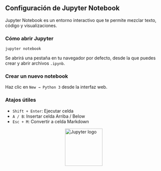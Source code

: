 <h2>
    <a id="jupyter" class="anchor" href="#jupyter" aria-hidden="true">
        <span aria-hidden="true" class="octicon octicon-link"></span>
    </a>Configuración de Jupyter Notebook
</h2>
<p>Jupyter Notebook es un entorno interactivo que te permite mezclar texto, código y visualizaciones.</p>

<h3>
    <a id="abrir-jupyter" class="anchor" href="#abrir-jupyter" aria-hidden="true">
        <span aria-hidden="true" class="octicon octicon-link"></span>
    </a>Cómo abrir Jupyter
</h3>
<pre><code>jupyter notebook</code></pre>

<p>Se abrirá una pestaña en tu navegador por defecto, desde la que puedes crear y abrir archivos <code>.ipynb</code>.</p>

<h3>
    <a id="nuevo-notebook" class="anchor" href="#nuevo-notebook" aria-hidden="true">
        <span aria-hidden="true" class="octicon octicon-link"></span>
    </a>Crear un nuevo notebook
</h3>
<p>Haz clic en <code>New → Python 3</code> desde la interfaz web.</p>

<h3>
    <a id="atajos" class="anchor" href="#atajos" aria-hidden="true">
        <span aria-hidden="true" class="octicon octicon-link"></span>
    </a>Atajos útiles
</h3>
<ul>
    <li><code>Shift + Enter</code>: Ejecutar celda</li>
    <li><code>A / B</code>: Insertar celda Arriba / Below</li>
    <li><code>Esc + M</code>: Convertir a celda Markdown</li>
</ul>

<p>
    <img src="https://jupyter.org/assets/homepage/main-logo.svg" alt="Jupyter logo" width="120" style="display:block; margin:auto;">
</p>
